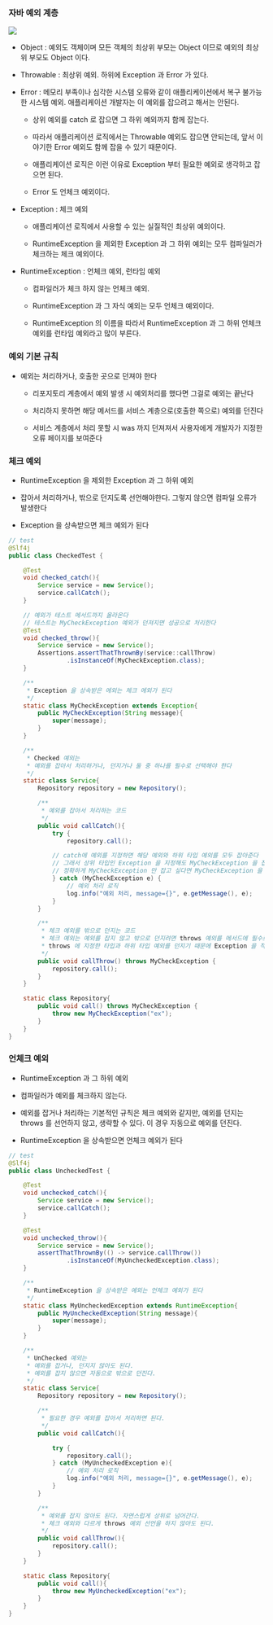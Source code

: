 ### 자바 예외 계층

<img src="https://github.com/user-attachments/assets/dd201f72-2df2-4e74-9f6f-ad45a81612f6">

* Object : 예외도 객체이며 모든 객체의 최상위 부모는 Object 이므로 예외의 최상위 부모도 Object 이다.

* Throwable : 최상위 예외. 하위에 Exception 과 Error 가 있다.

* Error : 메모리 부족이나 심각한 시스템 오류와 같이 애플리케이션에서 복구 불가능한 시스템 예외. 애플리케이션 개발자는 이 예외를 잡으려고 해서는 안된다.

    - 상위 예외를 catch 로 잡으면 그 하위 예외까지 함께 잡는다. 

    - 따라서 애플리케이션 로직에서는 Throwable 예외도 잡으면 안되는데, 앞서 이야기한 Error 예외도 함께 잡을 수 있기 때문이다. 

    - 애플리케이션 로직은 이런 이유로 Exception 부터 필요한 예외로 생각하고 잡으면 된다.

    - Error 도 언체크 예외이다.

* Exception : 체크 예외

    - 애플리케이션 로직에서 사용할 수 있는 실질적인 최상위 예외이다.

    - RuntimeException 을 제외한 Exception 과 그 하위 예외는 모두 컴파일러가 체크하는 체크 예외이다.

* RuntimeException : 언체크 예외, 런타임 예외

    - 컴파일러가 체크 하지 않는 언체크 예외.

    - RuntimeException 과 그 자식 예외는 모두 언체크 예외이다.

    - RuntimeException 의 이름을 따라서 RuntimeException 과 그 하위 언체크 예외를 런타임 예외라고 많이 부른다.

### 예외 기본 규칙

* 예외는 처리하거나, 호출한 곳으로 던져야 한다

    - 리포지토리 계층에서 예외 발생 시 예외처리를 했다면 그걸로 예외는 끝난다

    - 처리하지 못하면 해당 메서드를 서비스 계층으로(호출한 쪽으로) 예외를 던진다

    - 서비스 계층에서 처리 못할 시 was 까지 던져져서 사용자에게 개발자가 지정한 오류 페이지를 보여준다

### 체크 예외

* RuntimeException 을 제외한 Exception 과 그 하위 예외

* 잡아서 처리하거나, 밖으로 던지도록 선언해야한다. 그렇지 않으면 컴파일 오류가 발생한다

* Exception 을 상속받으면 체크 예외가 된다

```java
// test
@Slf4j
public class CheckedTest {

    @Test
    void checked_catch(){
        Service service = new Service();
        service.callCatch();
    }

    // 예외가 테스트 메서드까지 올라온다
    // 테스트는 MyCheckException 예외가 던져지면 성공으로 처리한다
    @Test
    void checked_throw(){
        Service service = new Service();
        Assertions.assertThatThrownBy(service::callThrow)
                .isInstanceOf(MyCheckException.class);
    }

    /**
     * Exception 을 상속받은 에외는 체크 에외가 된다
     */
    static class MyCheckException extends Exception{
        public MyCheckException(String message){
            super(message);
        }
    }

    /**
     * Checked 예외는
     * 예외를 잡아서 처리하거나, 던지거나 둘 중 하나를 필수로 선택해야 한다
     */
    static class Service{
        Repository repository = new Repository();

        /**
         * 예외를 잡아서 처리하는 코드
         */
        public void callCatch(){
            try {
                repository.call();

            // catch에 예외를 지정하면 해당 예외와 하위 타입 예외를 모두 잡아준다
            // 그래서 상위 타입인 Exception 을 지정해도 MyCheckException 을 잡을 수 있지만 
            // 정확하게 MyCheckException 만 잡고 싶다면 MyCheckException 을 지정해야 한다
            } catch (MyCheckException e) {
                // 예외 처리 로직
                log.info("예외 처리, message={}", e.getMessage(), e);
            }
        }

        /**
         * 체크 예외를 밖으로 던지는 코드
         * 체크 예외는 예외를 잡지 않고 밖으로 던지려면 throws 예외를 메서드에 필수로 선언해야 한다.
         * throws 에 지정한 타입과 하위 타입 예외를 던지기 때문에 Exception 을 적어도 MyCheckException 을 던질 수 있지만, 정확하게 적어주는 것이 좋다
         */
        public void callThrow() throws MyCheckException {
            repository.call();
        }
    }

    static class Repository{
        public void call() throws MyCheckException {
            throw new MyCheckException("ex");
        }
    }
}
```
### 언체크 예외

* RuntimeException 과 그 하위 예외

* 컴파일러가 예외를 체크하지 않는다.

* 예외를 잡거나 처리하는 기본적인 규칙은 체크 예외와 같지만, 예외를 던지는 throws 를 선언하지 않고, 생략할 수 있다. 이 경우 자동으로 예외를 던진다.

* RuntimeException 을 상속받으면 언체크 예외가 된다

```java
// test
@Slf4j
public class UncheckedTest {

    @Test
    void unchecked_catch(){
        Service service = new Service();
        service.callCatch();
    }

    @Test
    void unchecked_throw(){
        Service service = new Service();
        assertThatThrownBy(() -> service.callThrow())
                .isInstanceOf(MyUncheckedException.class);
    }

    /**
     * RuntimeException 을 상속받은 예외는 언체크 예외가 된다
     */
    static class MyUncheckedException extends RuntimeException{
        public MyUncheckedException(String message){
            super(message);
        }
    }

    /**
     * UnChecked 예외는
     * 예외를 잡거나, 던지지 않아도 된다.
     * 예외를 잡지 않으면 자동으로 밖으로 던진다.
     */
    static class Service{
        Repository repository = new Repository();

        /**
         * 필요한 경우 예외를 잡아서 처리하면 된다.
         */
        public void callCatch(){

            try {
                repository.call();
            } catch (MyUncheckedException e){
                // 예외 처리 로직
                log.info("예외 처리, message={}", e.getMessage(), e);
            }
        }

        /**
         * 예외를 잡지 않아도 된다. 자연스럽게 상위로 넘어간다.
         * 체크 예외와 다르게 throws 예외 선언을 하지 않아도 된다.
         */
        public void callThrow(){
            repository.call();
        }
    }

    static class Repository{
        public void call(){
            throw new MyUncheckedException("ex");
        }
    }
}
```
